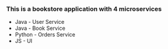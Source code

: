 

### This is a bookstore application with 4 microservices

- Java - User Service
- Java - Book Service
- Python - Orders Service
- JS - UI
